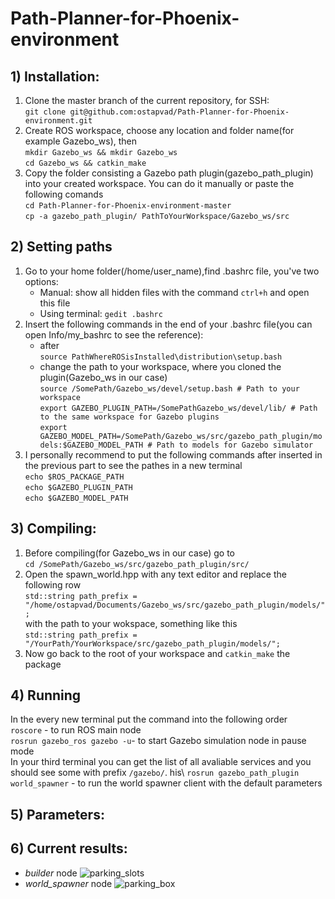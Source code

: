 # Path-Planner-for-Phoenix-environment
## 1) Installation: 
1. Clone the master branch of the current repository, for SSH:\
	`git clone git@github.com:ostapvad/Path-Planner-for-Phoenix-environment.git` 
2. Create ROS workspace, choose any location and folder name(for example Gazebo_ws), then\
	`mkdir Gazebo_ws && mkdir Gazebo_ws`\
	`cd Gazebo_ws && catkin_make` 
3. Copy the folder consisting a Gazebo path plugin(gazebo_path_plugin) into your created workspace. You can do it manually or paste the following comands\
	 `cd Path-Planner-for-Phoenix-environment-master`\
	 `cp -a gazebo_path_plugin/ PathToYourWorkspace/Gazebo_ws/src`
## 2) Setting paths
1. Go to your home folder(/home/user_name),find .bashrc file, you've two options:
	* Manual: show all hidden files with the command
	`ctrl+h` and  open this file
	* Using terminal:
	`gedit .bashrc`
2. Insert the following commands in the end of your .bashrc file(you can open Info/my_bashrc to see the reference):
	* after\
	  `source PathWhereROSisInstalled\distribution\setup.bash`
	* change the path to your workspace, where you cloned the plugin(Gazebo_ws in our case)\
	`source /SomePath/Gazebo_ws/devel/setup.bash # Path to your workspace`\
	`export GAZEBO_PLUGIN_PATH=/SomePathGazebo_ws/devel/lib/ # Path to the same workspace for Gazebo plugins`\
	`export GAZEBO_MODEL_PATH=/SomePath/Gazebo_ws/src/gazebo_path_plugin/models:$GAZEBO_MODEL_PATH # Path to models for Gazebo simulator`	
3. I personally recommend to put the following commands after inserted in the previous part to see the pathes in a new terminal\
 	`echo $ROS_PACKAGE_PATH`\
	`echo $GAZEBO_PLUGIN_PATH`\
	`echo $GAZEBO_MODEL_PATH`
## 3) Compiling:
1. Before compiling(for Gazebo_ws in our case) go to\
 	`cd /SomePath/Gazebo_ws/src/gazebo_path_plugin/src/`
2. Open the spawn_world.hpp with any text editor and replace the following row\
	`std::string path_prefix =  "/home/ostapvad/Documents/Gazebo_ws/src/gazebo_path_plugin/models/";`\
with the path to your wokspace, something like this\
	`std::string path_prefix =  "/YourPath/YourWorkspace/src/gazebo_path_plugin/models/";`
3. Now go back to the root of your workspace and `catkin_make` the package
## 4) Running
In the every new terminal put the command into the following order\
	`roscore` - to run ROS main node\
	`rosrun gazebo_ros gazebo -u`- to start Gazebo simulation node in pause mode\
	 In your third terminal you can get the list of all avaliable services and you should see some with prefix `/gazebo/`. his\ 
	`rosrun gazebo_path_plugin world_spawner` - to run the world spawner client with the default parameters
## 5) Parameters:
## 6) Current results:
* *builder* node
![parking_slots](https://user-images.githubusercontent.com/49625282/114096627-45134b80-98bf-11eb-95b6-0d0e2625b7cf.jpg)
* *world_spawner* node 
![parking_box](https://user-images.githubusercontent.com/49625282/114097102-e1d5e900-98bf-11eb-9f66-143117fef583.jpg)


